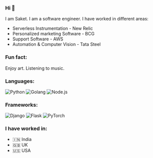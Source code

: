 ### Hi 👋
I am Saket. I am a software engineer. I have worked in different areas:
* Serverless Instrumentation - New Relic
* Personalized marketing Software - BCG
* Support Software - AWS
* Automation & Computer Vision - Tata Steel

### Fun fact:
Enjoy art. Listening to music. 

### Languages:
![Python](https://img.shields.io/badge/-Python-blue?style=flat-square&logo=python)
![Golang](https://img.shields.io/badge/-Golang-lightblue?style=flat-square&logo=go)
![Node.js](https://img.shields.io/badge/-Node.js-green?style=flat-square&logo=node.js)

### Frameworks:
![Django](https://img.shields.io/badge/-Django-092E20?style=flat-square&logo=django)
![Flask](https://img.shields.io/badge/-Flask-000000?style=flat-square&logo=flask)
![PyTorch](https://img.shields.io/badge/-PyTorch-EE4C2C?style=flat-square&logo=pytorch)

### I have worked in:
- 🇮🇳 India 
- 🇬🇧 UK 
- 🇺🇸 USA
